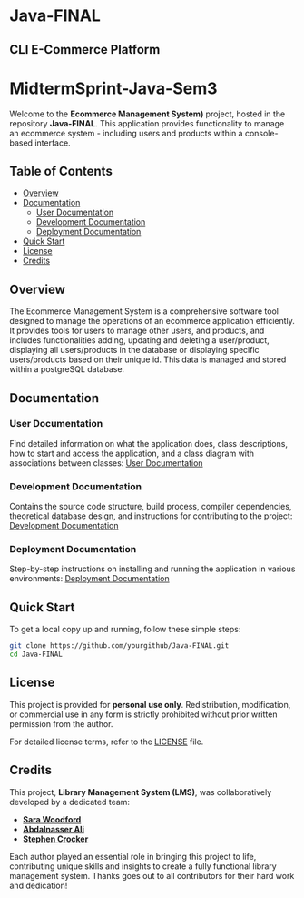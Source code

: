 # Java-FINAL

## CLI E-Commerce Platform

# MidtermSprint-Java-Sem3 

Welcome to the **Ecommerce Management System)** project, hosted in the repository **Java-FINAL**. This application provides functionality to manage an ecommerce system - including users and products within a console-based interface.


## Table of Contents
- [Overview](#overview)
- [Documentation](#documentation)
  - [User Documentation](#user-documentation)
  - [Development Documentation](#development-documentation)
  - [Deployment Documentation](#deployment-documentation)
- [Quick Start](#quick-start)
- [License](#license)
- [Credits](#credits)


## Overview
The Ecommerce Management System is a comprehensive software tool designed to manage the operations of an ecommerce application efficiently. It provides tools for users to manage other users, and products, and includes functionalities adding, updating and deleting a user/product, displaying all users/products in the database or displaying specific users/products based on their unique id. This data is managed and stored within a postgreSQL database.

## Documentation

### User Documentation
Find detailed information on what the application does, class descriptions, how to start and access the application, and a class diagram with associations between classes:
[User Documentation](docs/UserDocumentation.md)

### Development Documentation
Contains the source code structure, build process, compiler dependencies, theoretical database design, and instructions for contributing to the project:
[Development Documentation](docs/DevelopmentDocumentation.md)

### Deployment Documentation
Step-by-step instructions on installing and running the application in various environments:
[Deployment Documentation](docs/DeploymentDocumentation.md)

## Quick Start
To get a local copy up and running, follow these simple steps:
```bash
git clone https://github.com/yourgithub/Java-FINAL.git
cd Java-FINAL
```

## License

This project is provided for **personal use only**. Redistribution, modification, or commercial use in any form is strictly prohibited without prior written permission from the author.

For detailed license terms, refer to the [LICENSE](./LICENSE.md) file.

## Credits

This project, **Library Management System (LMS)**, was collaboratively developed by a dedicated team:

- **[Sara Woodford](https://github.com/sarwoodford)** 
- **[Abdalnasser Ali](https://github.com/Nasser-A-Ali)** 
- **[Stephen Crocker](https://github.com/SearchingSteve)** 

Each author played an essential role in bringing this project to life, contributing unique skills and insights to create a fully functional library management system. Thanks goes out to all contributors for their hard work and dedication!
